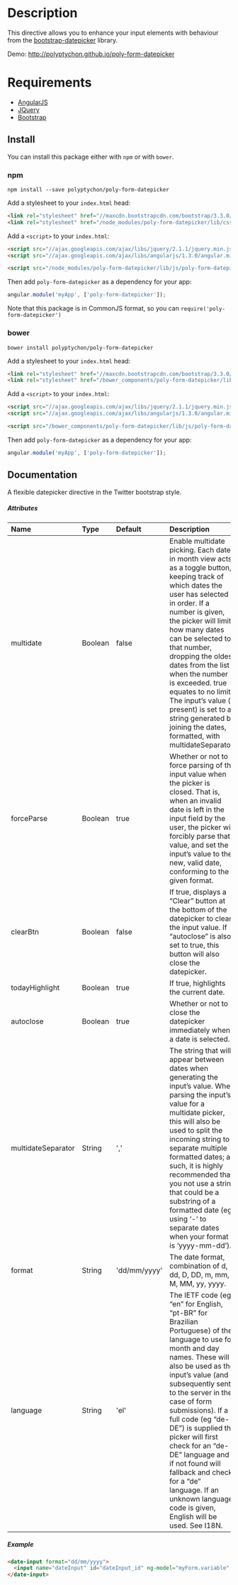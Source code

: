 # Description

This directive allows you to enhance your input elements with behaviour from the [bootstrap-datepicker](http://bootstrap-datepicker.readthedocs.org/en/release/) library.

Demo: http://polyptychon.github.io/poly-form-datepicker

# Requirements

- [AngularJS](http://angularjs.org/)
- [JQuery](http://jquery.com/)
- [Bootstrap](https://github.com/twbs/bootstrap/)

## Install

You can install this package either with `npm` or with `bower`.

### npm

```shell
npm install --save polyptychon/poly-form-datepicker
```
Add a stylesheet to your `index.html` head:
```html
<link rel="stylesheet" href="//maxcdn.bootstrapcdn.com/bootstrap/3.3.0/css/bootstrap.min.css">
<link rel="stylesheet" href="/node_modules/poly-form-datepicker/lib/css/poly-form-datepicker.css">
```

Add a `<script>` to your `index.html`:

```html
<script src="//ajax.googleapis.com/ajax/libs/jquery/2.1.1/jquery.min.js"></script>
<script src="//ajax.googleapis.com/ajax/libs/angularjs/1.3.0/angular.min.js"></script>

<script src="/node_modules/poly-form-datepicker/lib/js/poly-form-datepicker.min.js"></script>
```

Then add `poly-form-datepicker` as a dependency for your app:

```javascript
angular.module('myApp', ['poly-form-datepicker']);
```

Note that this package is in CommonJS format, so you can `require('poly-form-datepicker')`

### bower

```shell
bower install polyptychon/poly-form-datepicker
```

Add a stylesheet to your `index.html` head:
```html
<link rel="stylesheet" href="//maxcdn.bootstrapcdn.com/bootstrap/3.3.0/css/bootstrap.min.css">
<link rel="stylesheet" href="/bower_components/poly-form-datepicker/lib/css/poly-form-datepicker.css">
```

Add a `<script>` to your `index.html`:

```html
<script src="//ajax.googleapis.com/ajax/libs/jquery/2.1.1/jquery.min.js"></script>
<script src="//ajax.googleapis.com/ajax/libs/angularjs/1.3.0/angular.min.js"></script>

<script src="/bower_components/poly-form-datepicker/lib/js/poly-form-datepicker.min.js"></script>
```

Then add `poly-form-datepicker` as a dependency for your app:

```javascript
angular.module('myApp', ['poly-form-datepicker']);
```

## Documentation

A flexible datepicker directive in the Twitter bootstrap style.

##### Attributes

| Name                | Type     | Default      | Description |
| :-------------------| :---     | :-----       | :-----      |
| multidate           | Boolean  | false        | Enable multidate picking. Each date in month view acts as a toggle button, keeping track of which dates the user has selected in order. If a number is given, the picker will limit how many dates can be selected to that number, dropping the oldest dates from the list when the number is exceeded. true equates to no limit. The input’s value (if present) is set to a string generated by joining the dates, formatted, with multidateSeparator. |
| forceParse          | Boolean  | true         | Whether or not to force parsing of the input value when the picker is closed. That is, when an invalid date is left in the input field by the user, the picker will forcibly parse that value, and set the input’s value to the new, valid date, conforming to the given format. |
| clearBtn            | Boolean  | false        | If true, displays a “Clear” button at the bottom of the datepicker to clear the input value. If “autoclose” is also set to true, this button will also close the datepicker. |
| todayHighlight      | Boolean  | true         | If true, highlights the current date. |
| autoclose           | Boolean  | true         | Whether or not to close the datepicker immediately when a date is selected. |
| multidateSeparator  | String   | ','          | The string that will appear between dates when generating the input’s value. When parsing the input’s value for a multidate picker, this will also be used to split the incoming string to separate multiple formatted dates; as such, it is highly recommended that you not use a string that could be a substring of a formatted date (eg, using ‘-‘ to separate dates when your format is ‘yyyy-mm-dd’). |
| format              | String   | 'dd/mm/yyyy' | The date format, combination of d, dd, D, DD, m, mm, M, MM, yy, yyyy. |
| language            | String   | 'el'         | The IETF code (eg “en” for English, “pt-BR” for Brazilian Portuguese) of the language to use for month and day names. These will also be used as the input’s value (and subsequently sent to the server in the case of form submissions). If a full code (eg “de-DE”) is supplied the picker will first check for an “de-DE” language and if not found will fallback and check for a “de” language. If an unknown language code is given, English will be used. See I18N. |

##### Example

```html
<date-input format="dd/mm/yyyy">
  <input name="dateInput" id="dateInput_id" ng-model="myForm.variable" type="dateInput" ng-required="true" class="form-control">
</date-input>
```
